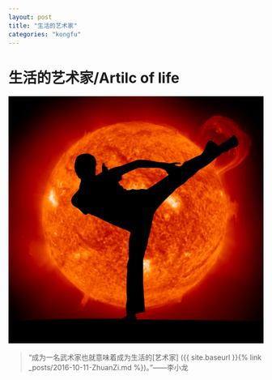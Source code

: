 ```yaml
---
layout: post
title: "生活的艺术家"
categories: "kongfu"
---
```

# 生活的艺术家/Artilc of life
![alt text](/images/bruce-lee.jpg "Bruce Lee")

>“成为一名武术家也就意味着成为生活的[艺术家]
({{ site.baseurl }}{% link _posts/2016-10-11-ZhuanZi.md %})。”——李小龙
